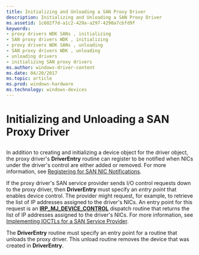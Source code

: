 ```yaml
---
title: Initializing and Unloading a SAN Proxy Driver
description: Initializing and Unloading a SAN Proxy Driver
ms.assetid: 1c602f7d-a1c2-429a-a297-4290a7cbfd9f
keywords:
- proxy drivers WDK SANs , initializing
- SAN proxy drivers WDK , initializing
- proxy drivers WDK SANs , unloading
- SAN proxy drivers WDK , unloading
- unloading drivers
- initializing SAN proxy drivers
ms.author: windows-driver-content
ms.date: 04/20/2017
ms.topic: article
ms.prod: windows-hardware
ms.technology: windows-devices
---
```


# Initializing and Unloading a SAN Proxy Driver


## <a href="" id="ddk-initializing-and-unloading-a-san-proxy-driver-ng"></a>


In addition to creating and initializing a device object for the driver object, the proxy driver's **DriverEntry** routine can register to be notified when NICs under the driver's control are either added or removed. For more information, see [Registering for SAN NIC Notifications](registering-for-san-nic-notifications.md).

If the proxy driver's SAN service provider sends I/O control requests down to the proxy driver, then **DriverEntry** must specify an *entry point* that enables device control. The provider might request, for example, to retrieve the list of IP addresses assigned to the driver's NICs. An entry point for this request is an [**IRP\_MJ\_DEVICE\_CONTROL**](https://msdn.microsoft.com/library/windows/hardware/ff550744) dispatch routine that returns the list of IP addresses assigned to the driver's NICs. For more information, see [Implementing IOCTLs for a SAN Service Provider](implementing-ioctls-for-a-san-service-provider.md).

The **DriverEntry** routine must specify an entry point for a routine that unloads the proxy driver. This unload routine removes the device that was created in **DriverEntry**.

 

 





